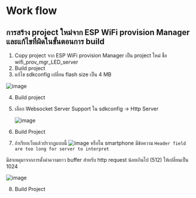 # Work flow
## การสร้าง project ใหม่จาก ESP WiFi provision Manager และแก้ไขที่ผิดในขั้นตอนการ build

1. Copy project จาก ESP WiFi provision Manager เป็น project  ใหม่ ชื่อ wifi_prov_mgr_LED_server
2. Build project
3. แก้ไข  sdkconfig เปลี่ยน flash size เป็น 4 MB


![image](https://github.com/Special-Topics-Computer-2023/wifi_prov_mgr_LED_server/assets/567256/82b76451-bba7-46b2-abb7-5c79ca3f9ef6)

4. Build project

5. เลือก Websocket Server Support ใน sdkconfig -> Http Server
 
   ![image](https://github.com/Special-Topics-Computer-2023/wifi_prov_mgr_LED_server/assets/567256/fd3b7577-65f9-4eb9-a882-5d82624c580c)

6. Build Project

7. ถ้าเรียกเว็บแล้วปรากฏแบบนี้
![image](https://github.com/Special-Topics-Computer-2023/wifi_prov_mgr_LED_server/assets/567256/ca2d6a3c-4817-41f7-be9a-f52a145ac873)
หรือใน smartphone มีข้อความ `Header field are too long for server to interpret`

มีสาเหตุมาจากการตั้งค่าความยาว buffer สำหรับ http request น้อยเกินไป (512) ให้เปลี่ยนเป็น 1024

![image](https://github.com/Special-Topics-Computer-2023/wifi_prov_mgr_LED_server/assets/567256/213c08f1-f549-41b2-84a9-cbf22fb95a38)

8. Build Project
